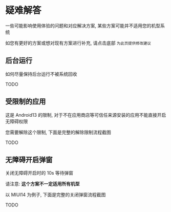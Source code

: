 # 疑难解答

一些可能影响使用体验的问题和对应解决方案, 某些方案可能并不适用您的机型系统

如您有更好的方案或想对现有方案进行补充, 请点击底部 `为此页提供修改建议`

## 后台运行

如何尽量保持后台运行不被系统回收

TODO

## 受限制的应用

这是 Android13 的限制, 对于不在应用商店等可信任来源安装的应用不能直接开启无障碍权限

您需要解除这个限制, 下面是完整的解除限制流程截图

TODO

## 无障碍开启弹窗

关闭无障碍开启时的 10s 等待弹窗

请注意: **这个方案不一定适用所有机型**

以 MIUI14 为例子, 下面是完整的关闭弹窗流程截图

TODO
